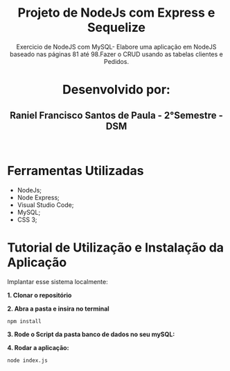 <h1 align = "center" >Projeto de NodeJs com Express e Sequelize</h1>

<p align="center">Exercicio de NodeJS com MySQL- Elabore uma aplicação em NodeJS baseado nas páginas 81 até 98.Fazer o CRUD usando as tabelas clientes e Pedidos.</p>

<h1 align="center">Desenvolvido por:</h1>

<h2 align="center">Raniel Francisco Santos de Paula - 2°Semestre - DSM</h2>
<br>


<h1> Ferramentas Utilizadas </h1>

* NodeJs;
* Node Express;
* Visual Studio Code;
* MySQL;
* CSS 3;


<h1> Tutorial de Utilização e Instalação da Aplicação </h1>


Implantar esse sistema localmente:


<strong> 1. Clonar o repositório </strong>

<strong> 2. Abra a pasta e insira no terminal</strong> 

```console
npm install
```

<strong> 3. Rode o Script da pasta banco de dados no seu mySQL:</strong>


<strong> 4. Rodar a aplicação:</strong>

```console
node index.js
```

    


    
